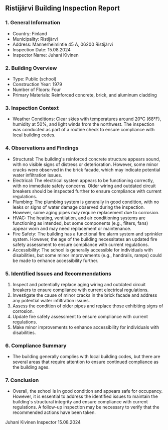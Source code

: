  Ristijärvi Building Inspection Report
------------------------------------

### 1. General Information

* Country: Finland
* Municipality: Ristijärvi
* Address: Mannerheimintie 45 A, 06200 Ristijärvi
* Inspection Date: 15.08.2024
* Inspector Name: Juhani Kivinen

### 2. Building Overview

* Type: Public (school)
* Construction Year: 1979
* Number of Floors: Four
* Primary Materials: Reinforced concrete, brick, and aluminum cladding

### 3. Inspection Context

* Weather Conditions: Clear skies with temperatures around 20°C (68°F), humidity at 50%, and light winds from the northwest. The inspection was conducted as part of a routine check to ensure compliance with local building codes.

### 4. Observations and Findings

* Structural: The building's reinforced concrete structure appears sound, with no visible signs of distress or deterioration. However, some minor cracks were observed in the brick facade, which may indicate potential water infiltration issues.
* Electrical: The electrical system appears to be functioning correctly, with no immediate safety concerns. Older wiring and outdated circuit breakers should be inspected further to ensure compliance with current regulations.
* Plumbing: The plumbing system is generally in good condition, with no leaks or signs of water damage observed during the inspection. However, some aging pipes may require replacement due to corrosion.
* HVAC: The heating, ventilation, and air conditioning systems are functioning as intended, but some components (e.g., filters, fans) appear worn and may need replacement or maintenance.
* Fire Safety: The building has a functional fire alarm system and sprinkler system. However, the age of the building necessitates an updated fire safety assessment to ensure compliance with current regulations.
* Accessibility: The school is generally accessible for individuals with disabilities, but some minor improvements (e.g., handrails, ramps) could be made to enhance accessibility further.

### 5. Identified Issues and Recommendations

1. Inspect and potentially replace aging wiring and outdated circuit breakers to ensure compliance with current electrical regulations.
2. Investigate the cause of minor cracks in the brick facade and address any potential water infiltration issues.
3. Assess the condition of older pipes and replace those exhibiting signs of corrosion.
4. Update fire safety assessment to ensure compliance with current regulations.
5. Make minor improvements to enhance accessibility for individuals with disabilities.

### 6. Compliance Summary

* The building generally complies with local building codes, but there are several areas that require attention to ensure continued compliance as the building ages.

### 7. Conclusion

* Overall, the school is in good condition and appears safe for occupancy. However, it is essential to address the identified issues to maintain the building's structural integrity and ensure compliance with current regulations. A follow-up inspection may be necessary to verify that the recommended actions have been taken.

Juhani Kivinen
Inspector
15.08.2024